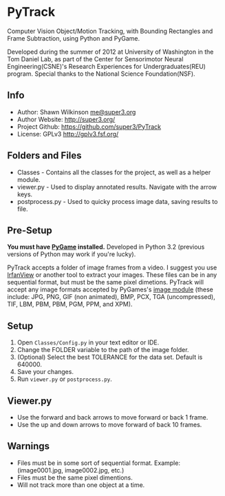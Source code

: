 PyTrack
========
Computer Vision Object/Motion Tracking, with Bounding Rectangles and Frame Subtraction, using Python and PyGame. 

Developed during the summer of 2012 at University of Washington in the Tom Daniel Lab, as part of the Center for Sensorimotor
Neural Engineering(CSNE)'s Research Experiences for Undergraduates(REU) program. Special thanks to the National Science Foundation(NSF).

Info
-------
* Author: Shawn Wilkinson <me@super3.org>
* Author Website: http://super3.org/
* Project Github: https://github.com/super3/PyTrack
* License: GPLv3 <http://gplv3.fsf.org/>

Folders and Files
-------
* Classes - Contains all the classes for the project, as well as a helper module.
* viewer.py - Used to display annotated results. Navigate with the arrow keys.
* postprocess.py - Used to quicky process image data, saving results to file.

Pre-Setup
-------
**You must have [PyGame](http://pygame.org/) installed.** Developed in Python 3.2 (previous versions of Python may work if you're lucky).

PyTrack accepts a folder of image frames from a video. I suggest you use [IrfanView](http://www.irfanview.com/) or another tool to extract your images. 
These files can be in any sequential format, but must be the same pixel dimetions. PyTrack will accept any image formats accepted by PyGames's
[image module](http://www.pygame.org/docs/ref/image.html) (these include: JPG, PNG, GIF (non animated), BMP, PCX, TGA (uncompressed), TIF, LBM, PBM, PBM, PGM, PPM, and XPM). 


Setup
-------
1. Open `Classes/Config.py` in your text editor or IDE.
2. Change the FOLDER variable to the path of the image folder.
4. (Optional) Select the best TOLERANCE for the data set. Default is 640000.
7. Save your changes.
8. Run `viewer.py` or `postprocess.py`.

Viewer.py
-------
* Use the forward and back arrows to move forward or back 1 frame.
* Use the up and down arrows to move forward of back 10 frames.

Warnings
-------
* Files must be in some sort of sequential format. Example: (image0001.jpg, image0002.jpg, etc.)
* Files must be the same pixel dimentions. 
* Will not track more than one object at a time.